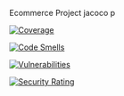 Ecommerce Project jacoco p

[![Coverage](https://sonarcloud.io/api/project_badges/measure?project=ShadowTriforce7_EcommerceProject&metric=coverage)](https://sonarcloud.io/summary/new_code?id=ShadowTriforce7_EcommerceProject)

[![Code Smells](https://sonarcloud.io/api/project_badges/measure?project=ShadowTriforce7_EcommerceProject&metric=code_smells)](https://sonarcloud.io/summary/new_code?id=ShadowTriforce7_EcommerceProject)

[![Vulnerabilities](https://sonarcloud.io/api/project_badges/measure?project=ShadowTriforce7_EcommerceProject&metric=vulnerabilities)](https://sonarcloud.io/summary/new_code?id=ShadowTriforce7_EcommerceProject)

[![Security Rating](https://sonarcloud.io/api/project_badges/measure?project=ShadowTriforce7_EcommerceProject&metric=security_rating)](https://sonarcloud.io/summary/new_code?id=ShadowTriforce7_EcommerceProject)
